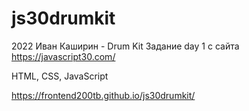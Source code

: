 # js30drumkit

2022 Иван Каширин - Drum Kit Задание day 1 с сайта https://javascript30.com/ 

HTML, CSS, JavaScript

https://frontend200tb.github.io/js30drumkit/
